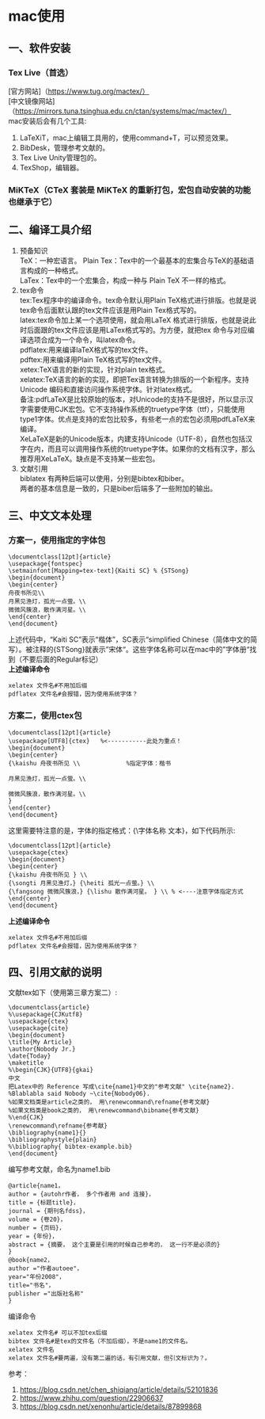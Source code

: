 # mac使用
## 一、软件安装
### Tex Live（首选）
[官方网站]（https://www.tug.org/mactex/）   
[中文镜像网站]（https://mirrors.tuna.tsinghua.edu.cn/ctan/systems/mac/mactex/）   
mac安装后会有几个工具:   
1. LaTeXiT，mac上编辑工具用的，使用command+T，可以预览效果。   
2. BibDesk，管理参考文献的。   
3. Tex Live Unity管理包的。   
4. TexShop，编辑器。   

###  MiKTeX（CTeX 套装是 MiKTeX 的重新打包，宏包自动安装的功能也继承于它）
## 二、编译工具介绍
1. 预备知识    
TeX：一种宏语言。
Plain Tex：Tex中的一个最基本的宏集合与TeX的基础语言构成的一种格式。   
LaTex：Tex中的一个宏集合，构成一种与 Plain TeX 不一样的格式。    
2. tex命令    
tex:Tex程序中的编译命令。tex命令默认用Plain TeX格式进行排版。也就是说tex命令后面默认跟的tex文件应该是用Plain Tex格式写的。    
latex:tex命令加上某一个选项使用，就会用LaTeX 格式进行排版，也就是说此时后面跟的tex文件应该是用LaTex格式写的。为方便，就把tex 命令与对应编译选项合成为一个命令，叫latex命令。    
pdflatex:用来编译laTeX格式写的tex文件。     
pdftex:用来编译用Plain TeX格式写的tex文件。     
xetex:TeX语言的新的实现，针对plain tex格式。    
xelatex:TeX语言的新的实现，即把Tex语言转换为排版的一个新程序。支持Unicode 编码和直接访问操作系统字体。针对latex格式。     
备注:pdfLaTeX是比较原始的版本，对Unicode的支持不是很好，所以显示汉字需要使用CJK宏包。它不支持操作系统的truetype字体（ttf），只能使用type1字体。优点是支持的宏包比较多，有些老一点的宏包必须用pdfLaTeX来编译。     
XeLaTeX是新的Unicode版本，内建支持Unicode（UTF-8），自然也包括汉字在内，而且可以调用操作系统的truetype字体。如果你的文档有汉字，那么推荐用XeLaTeX。缺点是不支持某一些宏包。     
3. 文献引用    
biblatex 有两种后端可以使用，分别是bibtex和biber。    
两者的基本信息是一致的，只是biber后端多了一些附加的输出。    

## 三、中文文本处理
### 方案一，使用指定的字体包
```
\documentclass[12pt]{article}
\usepackage{fontspec}
\setmainfont[Mapping=tex-text]{Kaiti SC} % {STSong}
\begin{document}
\begin{center}
舟夜书所见\\
月黑见渔灯，孤光一点萤。\\
微微风簇浪，散作满河星。\\
\end{center}
\end{document}
```
上述代码中，“Kaiti SC”表示“楷体”，SC表示“simplified Chinese（简体中文的简写）。被注释的{STSong}就表示”宋体“。这些字体名称可以在mac中的”字体册“找到（不要后面的Regular标记）      
**上述编译命令**
```
xelatex 文件名#不用加后缀
pdflatex 文件名#会报错，因为使用系统字体？
```
### 方案二，使用ctex包
```
\documentclass[12pt]{article}
\usepackage[UTF8]{ctex}   %<-----------此处为重点！
\begin{document}
\begin{center}
{\kaishu 舟夜书所见 \\             %指定字体：楷书

月黑见渔灯，孤光一点萤。\\

微微风簇浪，散作满河星。\\
}
\end{center}
\end{document}
```
这里需要特注意的是，字体的指定格式：{\字体名称 文本}，如下代码所示:
```
\documentclass[12pt]{article}
\usepackage{ctex}
\begin{document}
\begin{center}
{\kaishu 舟夜书所见 } \\
{\songti 月黑见渔灯，} {\heiti 孤光一点萤。} \\
{\fangsong 微微风簇浪，} {\lishu 散作满河星。 } \\ % <----注意字体指定方式
\end{center}
\end{document}
```
**上述编译命令**
```
xelatex 文件名#不用加后缀
pdflatex 文件名#会报错，因为使用系统字体？
```
## 四、引用文献的说明
文献tex如下（使用第三章方案二）:
```
\documentclass{article}  
%\usepackage{CJKutf8}  
\usepackage{ctex}  
\usepackage{cite}
\begin{document} 
\title{My Article}
\author{Nobody Jr.}
\date{Today}
\maketitle
%\begin{CJK}{UTF8}{gkai}  
中文 
把Latex中的 Reference 写成\cite{name1}中文的"参考文献" \cite{name2}.
%Blablabla said Nobody ~\cite{Nobody06}.
%如果文档类是article之类的， 用\renewcommand\refname{参考文献} 
%如果文档类是book之类的， 用\renewcommand\bibname{参考文献} 
%\end{CJK}  
\renewcommand\refname{参考献} 
\bibliography{name1}{}
\bibliographystyle{plain} 
%\bibliography{ bibtex-example.bib} 
\end{document} 
```
编写参考文献，命名为name1.bib
```
@article{name1， 
author = {autohr作者， 多个作者用 and 连接}， 
title = {标题title}， 
journal = {期刊名fdss}， 
volume = {卷20}， 
number = {页码}， 
year = {年份}， 
abstract = {摘要， 这个主要是引用的时候自己参考的， 这一行不是必须的} 
} 
@book{name2， 
author ="作者autoee"， 
year="年份2008"， 
title="书名"， 
publisher ="出版社名称" 
} 
```
编译命令
```
xelatex 文件名# 可以不加tex后缀
bibtex 文件名#是tex的文件名（不加后缀），不是name1的文件名。
xelatex 文件名
xelatex 文件名#要两遍，没有第二遍的话，有引用文献，但引文标识为？。
```
参考：
1. https://blog.csdn.net/chen_shiqiang/article/details/52101836
2. https://www.zhihu.com/question/22906637
3. https://blog.csdn.net/xenonhu/article/details/87899868





